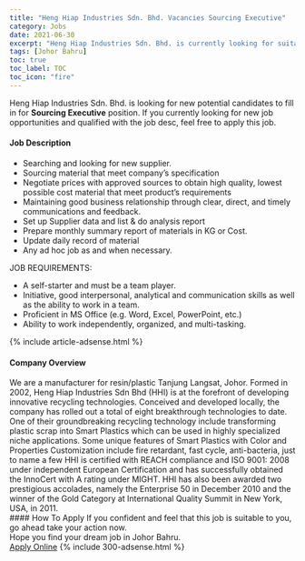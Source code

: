 ```yaml
---
title: "Heng Hiap Industries Sdn. Bhd. Vacancies Sourcing Executive" 
category: Jobs 
date: 2021-06-30 
excerpt: "Heng Hiap Industries Sdn. Bhd. is currently looking for suitable person to fill in the Sourcing Executive which based in Johor Bahru" 
tags: [Johor Bahru] 
toc: true 
toc_label: TOC 
toc_icon: "fire" 
--- 
```


<p>Heng Hiap Industries Sdn. Bhd. is looking for new potential candidates to fill in for <b>Sourcing Executive</b> position. If you currently looking for new job opportunities and qualified with the job desc, feel free to apply this job.
</p><div><div><h4>Job Description</h4></div><div><div><span><div><ul><li>Searching and looking for new supplier.</li><li>Sourcing material that meet company&#8217;s specification</li><li>Negotiate prices with approved sources to obtain high quality, lowest possible cost material that meet product&#8217;s requirements</li><li>Maintaining good business relationship through clear, direct, and timely communications and feedback.</li><li>Set up Supplier data and list &amp; do analysis report</li><li>Prepare monthly summary report of materials in KG or Cost.</li><li>Update daily record of material</li><li>Any ad hoc job as and when necessary.</li></ul><p>JOB REQUIREMENTS:</p><ul><li><span>A self-starter and must be a team player.</span></li><li><span>Initiative, good interpersonal, analytical and communication skills as well as the ability to work in a team.</span></li><li><span>Proficient in MS Office (e.g. Word, Excel, PowerPoint, etc.)</span></li><li><span>Ability to work independently, organized, and multi-tasking.</span></li></ul></div></span></div></div></div> 
{% include article-adsense.html %} 
<div><div><h4>Company Overview</h4></div><div><div><span><div><div>
	We are a manufacturer for resin/plastic&#160;Tanjung Langsat, Johor. Formed in 2002, Heng Hiap Industries Sdn Bhd (HHI) is at the forefront of developing innovative recycling technologies. Conceived and developed locally, the company has rolled out a total of eight breakthrough technologies to date.</div>
<div>
	One of their groundbreaking recycling technology include transforming plastic scrap into Smart Plastics which can be used in highly specialized niche applications. Some unique features of Smart Plastics with Color and Properties Customization include fire retardant, fast cycle, anti-bacteria, just to name a few HHI is certified with REACH compliance and ISO 9001: 2008 under independent&#160;European Certification and has successfully obtained the InnoCert with A rating under MIGHT. HHI has also been awarded two prestigious accolades, namely the Enterprise 50 in December 2010 and the winner of the Gold Category at International Quality Summit in New York, USA, in 2011.</div></div></span></div></div></div> 
#### How To Apply 
If you confident and feel that this job is suitable to you, go ahead take your action now. <br/> 
Hope you find your dream job in Johor Bahru. <br/> 
<a href="https://www.jobstreet.com.my/en/job/sourcing-executive-4602186?jobId=jobstreet-my-job-4602186&" class="btn btn--info" target="_blank" rel="nofollow noopenner">Apply Online</a> 
{% include 300-adsense.html %} 